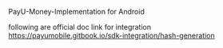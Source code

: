 
PayU-Money-Implementation for Android

following are official doc link for integration
https://payumobile.gitbook.io/sdk-integration/hash-generation
